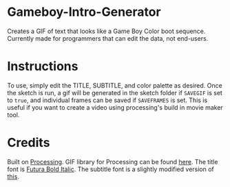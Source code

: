 # Gameboy-Intro-Generator
Creates a GIF of text that looks like a Game Boy Color boot sequence.
Currently made for programmers that can edit the data, not end-users.

# Instructions
To use, simply edit the TITLE, SUBTITLE, and color palette as desired.
Once the sketch is run, a gif will be generated in the sketch folder if `SAVEGIF` is set to `true`,
and individual frames can be saved if `SAVEFRAMES` is set.
This is useful if you want to create a video using processing's build in movie maker tool. 

# Credits
Built on [Processing](https://processing.org).
GIF library for Processing can be found [here](https://github.com/akiljohnson1/GifAnimation).
The title font is [Futura Bold Italic](https://www.futurafree.com/fonts/futura-italic-font-free-download/).
The subtitle font is a slightly modified version of [this](https://www.dafont.com/early-gameboy.font).
